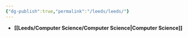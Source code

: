 ```yaml
---
{"dg-publish":true,"permalink":"/leeds/leeds/"}
---
```




- **[[Leeds/Computer Science/Computer Science\|Computer Science]]**

